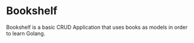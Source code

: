 # Bookshelf

Bookshelf is a basic CRUD Application that uses books as models in order to learn Golang.
